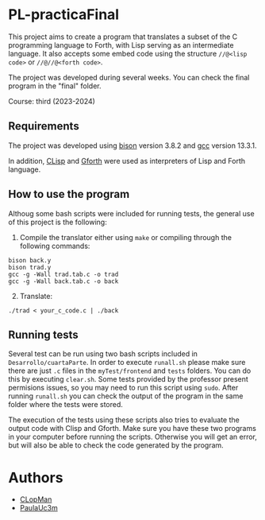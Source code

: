 # PL-practicaFinal
This project aims to create a program that translates a subset of the C programming language to Forth, with Lisp serving as an intermediate language. It also accepts some embed code using the structure `//@<lisp code>` or `//@//@<forth code>`.

The project was developed during several weeks. You can check the final program in the "final" folder. 

Course: third (2023-2024)
## Requirements
The project was developed using [bison](https://www.gnu.org/software/bison/) version 3.8.2 and [gcc](https://gcc.gnu.org/) version 13.3.1.

In addition, [CLisp](https://clisp.sourceforge.io/) and [Gforth](https://gforth.org/) were used as interpreters of Lisp and Forth language.

## How to use the program
Althoug some bash scripts were included for running tests, the general use of this project is the following: 
1. Compile the translator either using `make` or compiling through the following commands: 
```
bison back.y
bison trad.y
gcc -g -Wall trad.tab.c -o trad
gcc -g -Wall back.tab.c -o back
```
2. Translate: 
```
./trad < your_c_code.c | ./back
```
## Running tests
Several test can be run using two bash scripts included in `Desarrollo/cuartaParte`. In order to execute `runall.sh` please make sure there are just `.c` files in the `myTest/frontend` and `tests` folders. You can do this by executing `clear.sh`. Some tests provided by the professor present permisions issues, so you may need to run this script using `sudo`. After running `runall.sh` you can check the output of the program in the same folder where the tests were stored.

The execution of the tests using these scripts also tries to evaluate the output code with Clisp and Gforth. Make sure you have these two programs in your computer before running the scripts. Otherwise you will get an error, but will also be able to check the code generated by the program.

# Authors 
- [CLopMan](https://github.com/CLopMan)
- [PaulaUc3m](https://github.com/PaulaUc3m)
